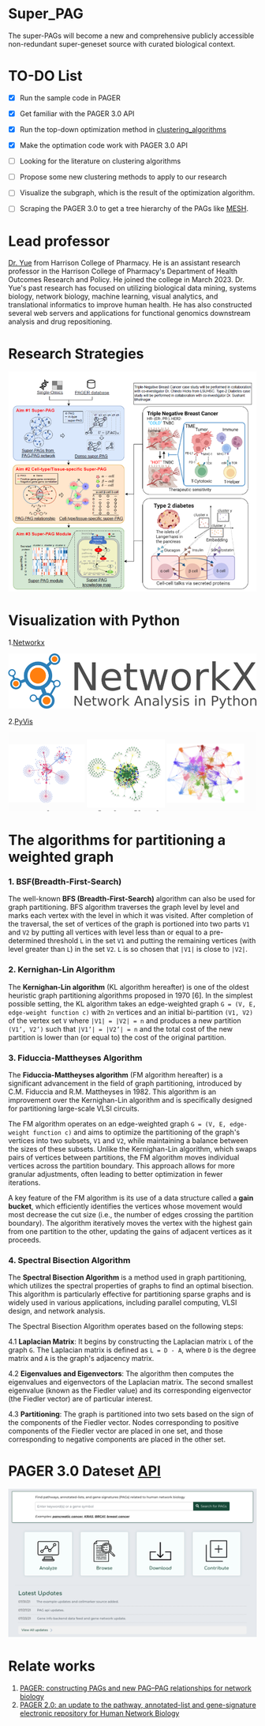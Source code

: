 # Super_PAG
The super-PAGs will become a new and comprehensive publicly accessible non-redundant super-geneset source with curated biological context.

# TO-DO List
- [x] Run the sample code in PAGER
- [x] Get familiar with the PAGER 3.0 API
- [x] Run the top-down optimization method in [clustering_algorithms](clustering_algorithms) 
- [x] Make the optimation code work with PAGER 3.0 API
- [ ] Looking for the literature on clustering algorithms
- [ ] Propose some new clustering methods to apply to our research
- [ ] Visualize the subgraph, which is the result of the optimization algorithm.
- [ ] Scraping the PAGER 3.0 to get a tree hierarchy of the PAGs like [MESH](http://discovery.informatics.uab.edu/PAGER/index.php/browse/input#mesh). 


# Lead professor
[Dr. Yue](https://pharmacy.auburn.edu/directory/zongliang-yue.php) from Harrison College of Pharmacy. He is an assistant research professor in the Harrison College of Pharmacy's Department of Health Outcomes Research and Policy. He joined the college in March 2023. Dr. Yue's past research has focused on utilizing biological data mining, systems biology, network biology, machine learning, visual analytics, and translational informatics to improve human health. He has also constructed several web servers and applications for functional genomics downstream analysis and drug repositioning.

# Research Strategies
![](figures/super_pag_framework.png)

# Visualization with Python
1.[Networkx](https://networkx.org/) 

  ![](figures/networkx_logo.svg)
   
2.[PyVis](https://pyvis.readthedocs.io/en/latest/index.html)

   ![](figures/pyvis_index.png)

# The algorithms for partitioning a weighted graph
### 1. BSF(Breadth-First-Search)
   
The well-known **BFS (Breadth-First-Search)** algorithm can also be used for graph partitioning. BFS algorithm traverses the graph level by level and marks each vertex with the level in which it was visited. After completion of the traversal, the set of vertices of the graph is portioned into two parts `V1` and `V2` by putting all vertices with level less than or equal to a pre-determined threshold `L` in the set `V1` and putting the remaining vertices (with level greater than `L`) in the set `V2`. `L` is so chosen that `|V1|` is close to `|V2|`.

### 2. Kernighan-Lin Algorithm
   
The **Kernighan-Lin algorithm** (KL algorithm hereafter) is one of the oldest heuristic graph partitioning algorithms proposed in 1970 [6]. In the simplest possible setting, the KL algorithm takes an edge-weighted graph `G = (V, E, edge-weight function c)` with `2n` vertices and an initial bi-partition `(V1, V2)` of the vertex set `V` where `|V1| = |V2| = n` and produces a new partition `(V1’, V2’)` such that `|V1’| = |V2’| = n` and the total cost of the new partition is lower than (or equal to) the cost of the original partition.


### 3. Fiduccia-Mattheyses Algorithm

The **Fiduccia-Mattheyses algorithm** (FM algorithm hereafter) is a significant advancement in the field of graph partitioning, introduced by C.M. Fiduccia and R.M. Mattheyses in 1982. This algorithm is an improvement over the Kernighan-Lin algorithm and is specifically designed for partitioning large-scale VLSI circuits.

The FM algorithm operates on an edge-weighted graph `G = (V, E, edge-weight function c)` and aims to optimize the partitioning of the graph's vertices into two subsets, `V1` and `V2`, while maintaining a balance between the sizes of these subsets. Unlike the Kernighan-Lin algorithm, which swaps pairs of vertices between partitions, the FM algorithm moves individual vertices across the partition boundary. This approach allows for more granular adjustments, often leading to better optimization in fewer iterations.

A key feature of the FM algorithm is its use of a data structure called a **gain bucket**, which efficiently identifies the vertices whose movement would most decrease the cut size (i.e., the number of edges crossing the partition boundary). The algorithm iteratively moves the vertex with the highest gain from one partition to the other, updating the gains of adjacent vertices as it proceeds.


### 4. Spectral Bisection Algorithm

The **Spectral Bisection Algorithm** is a method used in graph partitioning, which utilizes the spectral properties of graphs to find an optimal bisection. This algorithm is particularly effective for partitioning sparse graphs and is widely used in various applications, including parallel computing, VLSI design, and network analysis.

The Spectral Bisection Algorithm operates based on the following steps:

4.1 **Laplacian Matrix**: It begins by constructing the Laplacian matrix `L` of the graph `G`. The Laplacian matrix is defined as `L = D - A`, where `D` is the degree matrix and `A` is the graph's adjacency matrix.

4.2 **Eigenvalues and Eigenvectors**: The algorithm then computes the eigenvalues and eigenvectors of the Laplacian matrix. The second smallest eigenvalue (known as the Fiedler value) and its corresponding eigenvector (the Fiedler vector) are of particular interest.

4.3 **Partitioning**: The graph is partitioned into two sets based on the sign of the components of the Fiedler vector. Nodes corresponding to positive components of the Fiedler vector are placed in one set, and those corresponding to negative components are placed in the other set.



# PAGER 3.0 Dateset [API](http://discovery.informatics.uab.edu/PAGER/)
![](figures/Pager3.0_website.png)


# Relate works
1. [PAGER: constructing PAGs and new PAG–PAG relationships for network biology](https://www.ncbi.nlm.nih.gov/pmc/articles/PMC4553834/pdf/btv265.pdf)
2. [PAGER 2.0: an update to the pathway, annotated-list and gene-signature electronic repository for Human Network Biology](https://pubmed.ncbi.nlm.nih.gov/29126216/)



